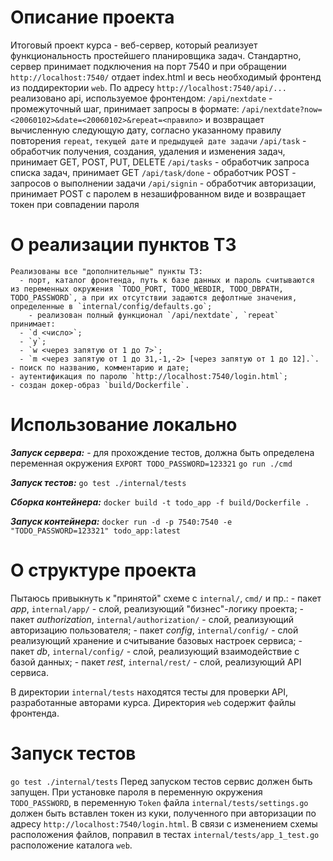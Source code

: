# Описание проекта

  Итоговый проект курса - веб-сервер, который реализует функциональность простейшего планировщика задач.
  Стандартно, сервер принимает подключения на порт 7540 и при обращении `http://localhost:7540/` отдает index.html и весь необходимый фронтенд из поддиректории `web`.
  По адресу `http://localhost:7540/api/...` реализовано api, используемое фронтендом:
    `/api/nextdate` - промежуточный шаг, принимает запросы в формате: `/api/nextdate?now=<20060102>&date=<20060102>&repeat=<правило>` и возвращает вычисленную следующую дату, согласно указанному правилу повторения `repeat`, `текущей дате` и `предыдущей дате задачи`
    `/api/task` - обработчик получения, создания, удаления и изменения задач, принимает GET, POST, PUT, DELETE
    `/api/tasks` - обработчик запроса списка задач, принимает GET
    `/api/task/done` - обработчик POST - запросов о выполнении задачи
    `/api/signin` - обработчик авторизации, принимает POST с паролем в незашифрованном виде и возвращает токен при совпадении пароля

# О реализации пунктов ТЗ
	Реализованы все "дополнительные" пункты ТЗ:
	  - порт, каталог фронтенда, путь к базе данных и пароль считываются из переменных окружения `TODO_PORT, TODO_WEBDIR, TODO_DBPATH, TODO_PASSWORD`, а при их отсутствии задаются дефолтные значения, определенные в `internal/config/defaults.go`;
		- реализован полный функционал `/api/nextdate`, `repeat` принимает:
      - `d <число>`;
      - `y`;
      - `w <через запятую от 1 до 7>`;
      - `m <через запятую от 1 до 31,-1,-2> [через запятую от 1 до 12].`.
    - поиск по названию, комментарию и дате;
    - аутентификация по паролю `http://localhost:7540/login.html`;
    - создан докер-образ `build/Dockerfile`.

# Использование локально
  ***Запуск сервера:*** - для прохождение тестов, должна быть определена переменная окружения `EXPORT TODO_PASSWORD=123321`
    `go run ./cmd`

  ***Запуск тестов:***
    `go test ./internal/tests`

  ***Сборка контейнера:***
    `docker build -t todo_app -f build/Dockerfile .`

  ***Запуск контейнера:***
    `docker run -d -p 7540:7540 -e "TODO_PASSWORD=123321" todo_app:latest`


# О структуре проекта
  Пытаюсь привыкнуть к "принятой" схеме с `internal/`, `cmd/` и пр.:
    - пакет *app*, `internal/app/` - слой, реализующий "бизнес"-логику проекта;
    - пакет *authorization*, `internal/authorization/` - слой, реализующий авторизацию пользователя;
    - пакет *config*, `internal/config/` - слой реализующий хранение и считывание базовых настроек сервиса;
    - пакет *db*, `internal/config/` - слой, реализующий взаимодействие с базой данных;
    - пакет *rest*, `internal/rest/` - слой, реализующий API сервиса.

В директории `internal/tests` находятся тесты для проверки API, разработанные авторами курса. Директория `web` содержит файлы фронтенда.

# Запуск тестов 
`go test ./internal/tests`
   Перед запуском тестов сервис должен быть запущен. При установке пароля в переменную окружения `TODO_PASSWORD`, в переменную `Token` файла `internal/tests/settings.go` должен быть вставлен токен из куки, полученного при авторизации по адресу `http://localhost:7540/login.html`.
   В связи с изменением схемы расположения файлов, поправил в тестах `internal/tests/app_1_test.go` расположение каталога `web`.
